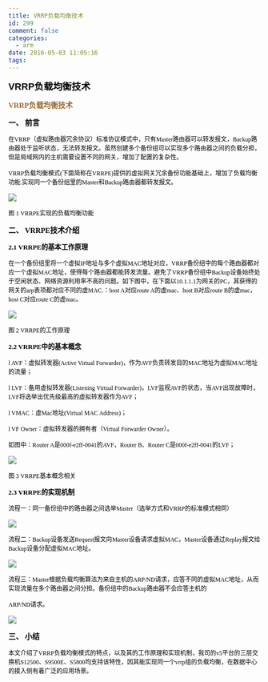 ```yaml
---
title: VRRP负载均衡技术
id: 299
comment: false
categories:
  - arm
date: 2016-05-03 11:05:16
tags:
---
```


<span style="color:black; font-size:14pt">**<span style="font-family:Arial">VRRP</span><span style="font-family:宋体">负载均衡技术</span><span style="font-family:Arial">
				</span>**</span>
<!-- more -->

<span style="color:#996633; font-size:11pt">**<span style="font-family:Verdana">VRRP</span><span style="font-family:宋体">负载均衡技术</span><span style="font-family:Verdana">
				</span>**</span>

<span style="color:black; font-size:11pt">**<span style="font-family:宋体">一、</span><span style="font-family:Verdana">
				</span><span style="font-family:宋体">前言</span><span style="font-family:Verdana">
				</span>**</span>

<span style="color:black; font-size:9pt"><span style="font-family:宋体">在</span><span style="font-family:Verdana">VRRP</span><span style="font-family:宋体">（虚拟路由器冗余协议）标准协议模式中，只有</span><span style="font-family:Verdana">Master</span><span style="font-family:宋体">路由器可以转发报文，</span><span style="font-family:Verdana">Backup</span><span style="font-family:宋体">路由器处于监听状态，无法转发报文。虽然创建多个备份组可以实现多个路由器之间的负载分担，但是局域网内的主机需要设置不同的网关，增加了配置的复杂性。</span><span style="font-family:Verdana">
			</span></span>

<span style="color:black; font-size:9pt"><span style="font-family:Verdana">VRRP</span><span style="font-family:宋体">负载均衡模式</span><span style="font-family:Verdana">(</span><span style="font-family:宋体">下面简称在</span><span style="font-family:Verdana">VRRPE)</span><span style="font-family:宋体">提供的虚拟网关冗余备份功能基础上，增加了负载均衡功能</span><span style="font-family:Verdana">.</span><span style="font-family:宋体">实现同一个备份组里的</span><span style="font-family:Verdana">Master</span><span style="font-family:宋体">和</span><span style="font-family:Verdana">Backup</span><span style="font-family:宋体">路由器都转发报文。</span><span style="font-family:Verdana">
			</span></span>

![](http://www.madhex.com/wp-content/uploads/2016/05/050316_0342_VRRP1.jpg)<span style="color:black; font-family:Verdana; font-size:9pt">
		</span>

<span style="color:black; font-size:9pt"><span style="font-family:宋体">图</span><span style="font-family:Verdana"> 1 VRRPE</span><span style="font-family:宋体">实现的负载均衡功能</span><span style="font-family:Verdana">
			</span></span>

<span style="color:black; font-size:11pt">**<span style="font-family:宋体">二、</span><span style="font-family:Verdana"> VRRPE</span><span style="font-family:宋体">技术介绍</span><span style="font-family:Verdana">
				</span>**</span>

<span style="color:black; font-size:10pt">**<span style="font-family:Verdana">2.1 VRRPE</span><span style="font-family:宋体">的基本工作原理</span><span style="font-family:Verdana">
				</span>**</span>

<span style="color:black; font-size:9pt"><span style="font-family:宋体">在一个备份组里将一个虚拟</span><span style="font-family:Verdana">IP</span><span style="font-family:宋体">地址与多个虚拟</span><span style="font-family:Verdana">MAC</span><span style="font-family:宋体">地址对应，</span><span style="font-family:Verdana">VRRP</span><span style="font-family:宋体">备份组中的每个路由器都对应一个虚拟</span><span style="font-family:Verdana">MAC</span><span style="font-family:宋体">地址，使得每个路由器都能转发流量。避免了</span><span style="font-family:Verdana">VRRP</span><span style="font-family:宋体">备份组中</span><span style="font-family:Verdana">Backup</span><span style="font-family:宋体">设备始终处于空闲状态、网络资源利用率不高的问题。如下图中，在下面以</span><span style="font-family:Verdana">10.1.1.1</span><span style="font-family:宋体">为网关的</span><span style="font-family:Verdana">PC</span><span style="font-family:宋体">，其获得的网关的</span><span style="font-family:Verdana">arp</span><span style="font-family:宋体">表项都对应不同的虚</span><span style="font-family:Verdana">MAC.</span><span style="font-family:宋体">：</span><span style="font-family:Verdana">host A</span><span style="font-family:宋体">对应</span><span style="font-family:Verdana">route A</span><span style="font-family:宋体">的虚</span><span style="font-family:Verdana">mac</span><span style="font-family:宋体">、</span><span style="font-family:Verdana">host B</span><span style="font-family:宋体">对应</span><span style="font-family:Verdana">route B</span><span style="font-family:宋体">的虚</span><span style="font-family:Verdana">mac</span><span style="font-family:宋体">，</span><span style="font-family:Verdana">host C</span><span style="font-family:宋体">对应</span><span style="font-family:Verdana">route C</span><span style="font-family:宋体">的虚</span><span style="font-family:Verdana">mac</span><span style="font-family:宋体">。</span><span style="font-family:Verdana">
			</span></span>

![](http://www.madhex.com/wp-content/uploads/2016/05/050316_0342_VRRP2.jpg)<span style="color:black; font-family:Verdana; font-size:9pt">
		</span>

<span style="color:black; font-size:9pt"><span style="font-family:宋体">图</span><span style="font-family:Verdana"> 2 VRRPE</span><span style="font-family:宋体">的工作原理</span><span style="font-family:Verdana">
			</span></span>

<span style="color:black; font-size:10pt">**<span style="font-family:Verdana">2.2 VRRPE</span><span style="font-family:宋体">中的基本概念</span><span style="font-family:Verdana">
				</span>**</span>

<span style="color:black; font-size:9pt"><span style="font-family:Verdana">l AVF</span><span style="font-family:宋体">：虚拟转发器</span><span style="font-family:Verdana">(Active Virtual Forwarder)</span><span style="font-family:宋体">，作为</span><span style="font-family:Verdana">AVF</span><span style="font-family:宋体">负责转发目的</span><span style="font-family:Verdana">MAC</span><span style="font-family:宋体">地址为虚拟</span><span style="font-family:Verdana">MAC</span><span style="font-family:宋体">地址的流量；</span><span style="font-family:Verdana">
			</span></span>

<span style="color:black; font-size:9pt"><span style="font-family:Verdana">l LVF</span><span style="font-family:宋体">：备用虚拟转发器</span><span style="font-family:Verdana">(Listening Virtual Forwarder)</span><span style="font-family:宋体">，</span><span style="font-family:Verdana">LVF</span><span style="font-family:宋体">监视</span><span style="font-family:Verdana">AVF</span><span style="font-family:宋体">的状态，当</span><span style="font-family:Verdana">AVF</span><span style="font-family:宋体">出现故障时，</span><span style="font-family:Verdana">LVF</span><span style="font-family:宋体">将选举出优先级最高的虚拟转发器作为</span><span style="font-family:Verdana">AVF</span><span style="font-family:宋体">；</span><span style="font-family:Verdana">
			</span></span>

<span style="color:black; font-size:9pt"><span style="font-family:Verdana">l VMAC</span><span style="font-family:宋体">：虚</span><span style="font-family:Verdana">Mac</span><span style="font-family:宋体">地址</span><span style="font-family:Verdana">(Virtual MAC Address)</span><span style="font-family:宋体">；</span><span style="font-family:Verdana">
			</span></span>

<span style="color:black; font-size:9pt"><span style="font-family:Verdana">l VF Owner</span><span style="font-family:宋体">：虚拟转发器的拥有者（</span><span style="font-family:Verdana">Virtual Forwarder Owner</span><span style="font-family:宋体">）。</span><span style="font-family:Verdana">
			</span></span>

<span style="color:black; font-size:9pt"><span style="font-family:宋体">如图中：</span><span style="font-family:Verdana">Router A</span><span style="font-family:宋体">是</span><span style="font-family:Verdana">000f-e2ff-0041</span><span style="font-family:宋体">的</span><span style="font-family:Verdana">AVF</span><span style="font-family:宋体">，</span><span style="font-family:Verdana">Router B</span><span style="font-family:宋体">、</span><span style="font-family:Verdana">Router C</span><span style="font-family:宋体">是</span><span style="font-family:Verdana">000f-e2ff-0041</span><span style="font-family:宋体">的</span><span style="font-family:Verdana">LVF</span><span style="font-family:宋体">；</span><span style="font-family:Verdana">
			</span></span>

![](http://www.madhex.com/wp-content/uploads/2016/05/050316_0342_VRRP3.jpg)<span style="color:black; font-family:Verdana; font-size:9pt">
		</span>

<span style="color:black; font-size:9pt"><span style="font-family:宋体">图</span><span style="font-family:Verdana"> 3 VRRPE</span><span style="font-family:宋体">基本概念相关</span><span style="font-family:Verdana">
			</span></span>

<span style="color:black; font-size:10pt">**<span style="font-family:Verdana">2.3 VRRPE</span><span style="font-family:宋体">的实现机制</span><span style="font-family:Verdana">
				</span>**</span>

<span style="color:black; font-size:9pt"><span style="font-family:宋体">流程一：同一备份组中的路由器之间选举</span><span style="font-family:Verdana">Master</span><span style="font-family:宋体">（选举方式和</span><span style="font-family:Verdana">VRRP</span><span style="font-family:宋体">的标准模式相同）</span><span style="font-family:Verdana">
			</span></span>

![](http://www.madhex.com/wp-content/uploads/2016/05/050316_0342_VRRP4.jpg)<span style="color:black; font-family:Verdana; font-size:9pt">
		</span>

<span style="color:black; font-size:9pt"><span style="font-family:宋体">流程二：</span><span style="font-family:Verdana">Backup</span><span style="font-family:宋体">设备发送</span><span style="font-family:Verdana">Request</span><span style="font-family:宋体">报文向</span><span style="font-family:Verdana">Master</span><span style="font-family:宋体">设备请求虚拟</span><span style="font-family:Verdana">MAC</span><span style="font-family:宋体">，</span><span style="font-family:Verdana">Master</span><span style="font-family:宋体">设备通过</span><span style="font-family:Verdana">Replay</span><span style="font-family:宋体">报文给</span><span style="font-family:Verdana">Backup</span><span style="font-family:宋体">设备分配虚拟</span><span style="font-family:Verdana">MAC</span><span style="font-family:宋体">地址。</span><span style="font-family:Verdana">
			</span></span>

![](http://www.madhex.com/wp-content/uploads/2016/05/050316_0342_VRRP5.jpg)<span style="color:black; font-family:Verdana; font-size:9pt">
		</span>

<span style="color:black; font-size:9pt"><span style="font-family:宋体">流程三：</span><span style="font-family:Verdana">Master</span><span style="font-family:宋体">根据负载均衡算法为来自主机的</span><span style="font-family:Verdana">ARP/ND</span><span style="font-family:宋体">请求，应答不同的虚拟</span><span style="font-family:Verdana">MAC</span><span style="font-family:宋体">地址，从而实现流量在多个路由器之间分担。备份组中的</span><span style="font-family:Verdana">Backup</span><span style="font-family:宋体">路由器不会应答主机的</span><span style="font-family:Verdana">
			</span></span>

<span style="color:black; font-size:9pt"><span style="font-family:Verdana">ARP/ND</span><span style="font-family:宋体">请求。</span><span style="font-family:Verdana">
			</span></span>

![](http://www.madhex.com/wp-content/uploads/2016/05/050316_0342_VRRP6.jpg)<span style="color:black; font-family:Verdana; font-size:9pt">
		</span>

<span style="color:black; font-size:11pt">**<span style="font-family:宋体">三、</span><span style="font-family:Verdana">
				</span><span style="font-family:宋体">小结</span><span style="font-family:Verdana">
				</span>**</span>

<span style="color:black; font-size:9pt"><span style="font-family:宋体">本文介绍了</span><span style="font-family:Verdana">VRRP</span><span style="font-family:宋体">负载均衡模式的特点，以及其的工作原理和实现机制，我司的</span><span style="font-family:Verdana">v5</span><span style="font-family:宋体">平台的三层交换机</span><span style="font-family:Verdana">S12500</span><span style="font-family:宋体">、</span><span style="font-family:Verdana">S9500E</span><span style="font-family:宋体">、</span><span style="font-family:Verdana">S5800</span><span style="font-family:宋体">均支持该特性，因其能实现同一个</span><span style="font-family:Verdana">vrrp</span><span style="font-family:宋体">组的负载均衡，在数据中心的接入侧有着广泛的应用场景。</span><span style="font-family:Verdana">
			</span></span>
